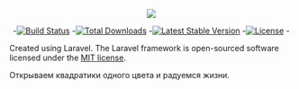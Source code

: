 <p align="center"><img src="https://laravel.com/assets/img/components/logo-laravel.svg"></p>
<p align="center">
 -<a href="https://travis-ci.org/laravel/framework"><img src="https://travis-ci.org/laravel/framework.svg" alt="Build Status"></a>
 -<a href="https://packagist.org/packages/laravel/framework"><img src="https://poser.pugx.org/laravel/framework/d/total.svg" alt="Total Downloads"></a>
 -<a href="https://packagist.org/packages/laravel/framework"><img src="https://poser.pugx.org/laravel/framework/v/stable.svg" alt="Latest Stable Version"></a>
 -<a href="https://packagist.org/packages/laravel/framework"><img src="https://poser.pugx.org/laravel/framework/license.svg" alt="License"></a>
 -</p>
 
Created using Laravel. The Laravel framework is open-sourced software licensed under the [MIT license](http://opensource.org/licenses/MIT).

Открываем квадратики одного цвета и радуемся жизни.

